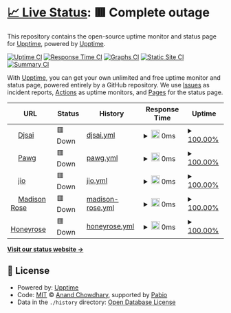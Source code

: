 # [📈 Live Status](https://demo.upptime.js.org): <!--live status--> **🟥 Complete outage**

This repository contains the open-source uptime monitor and status page for [Upptime](https://upptime.js.org), powered by [Upptime](https://github.com/upptime/upptime).

[![Uptime CI](https://github.com/upptime/upptime/workflows/Uptime%20CI/badge.svg)](https://github.com/upptime/upptime/actions?query=workflow%3A%22Uptime+CI%22)
[![Response Time CI](https://github.com/upptime/upptime/workflows/Response%20Time%20CI/badge.svg)](https://github.com/upptime/upptime/actions?query=workflow%3A%22Response+Time+CI%22)
[![Graphs CI](https://github.com/upptime/upptime/workflows/Graphs%20CI/badge.svg)](https://github.com/upptime/upptime/actions?query=workflow%3A%22Graphs+CI%22)
[![Static Site CI](https://github.com/upptime/upptime/workflows/Static%20Site%20CI/badge.svg)](https://github.com/upptime/upptime/actions?query=workflow%3A%22Static+Site+CI%22)
[![Summary CI](https://github.com/upptime/upptime/workflows/Summary%20CI/badge.svg)](https://github.com/upptime/upptime/actions?query=workflow%3A%22Summary+CI%22)

With [Upptime](https://upptime.js.org), you can get your own unlimited and free uptime monitor and status page, powered entirely by a GitHub repository. We use [Issues](https://github.com/upptime/upptime/issues) as incident reports, [Actions](https://github.com/upptime/upptime/actions) as uptime monitors, and [Pages](https://demo.upptime.js.org) for the status page.

<!--start: status pages-->
<!-- This summary is generated by Upptime (https://github.com/upptime/upptime) -->
<!-- Do not edit this manually, your changes will be overwritten -->
<!-- prettier-ignore -->
| URL | Status | History | Response Time | Uptime |
| --- | ------ | ------- | ------------- | ------ |
| <img alt="" src="https://icons.duckduckgo.com/ip3/www.djsai9999.com.ico" height="13"> [Djsai](https://www.djsai9999.com) | 🟥 Down | [djsai.yml](https://github.com/djsaikrishna/upptime/commits/HEAD/history/djsai.yml) | <details><summary><img alt="Response time graph" src="./graphs/djsai/response-time-week.png" height="20"> 0ms</summary><br><a href="https://demo.upptime.js.org/history/djsai"><img alt="Response time 0" src="https://img.shields.io/endpoint?url=https%3A%2F%2Fraw.githubusercontent.com%2Fdjsaikrishna%2Fupptime%2FHEAD%2Fapi%2Fdjsai%2Fresponse-time.json"></a><br><a href="https://demo.upptime.js.org/history/djsai"><img alt="24-hour response time 0" src="https://img.shields.io/endpoint?url=https%3A%2F%2Fraw.githubusercontent.com%2Fdjsaikrishna%2Fupptime%2FHEAD%2Fapi%2Fdjsai%2Fresponse-time-day.json"></a><br><a href="https://demo.upptime.js.org/history/djsai"><img alt="7-day response time 0" src="https://img.shields.io/endpoint?url=https%3A%2F%2Fraw.githubusercontent.com%2Fdjsaikrishna%2Fupptime%2FHEAD%2Fapi%2Fdjsai%2Fresponse-time-week.json"></a><br><a href="https://demo.upptime.js.org/history/djsai"><img alt="30-day response time 0" src="https://img.shields.io/endpoint?url=https%3A%2F%2Fraw.githubusercontent.com%2Fdjsaikrishna%2Fupptime%2FHEAD%2Fapi%2Fdjsai%2Fresponse-time-month.json"></a><br><a href="https://demo.upptime.js.org/history/djsai"><img alt="1-year response time 0" src="https://img.shields.io/endpoint?url=https%3A%2F%2Fraw.githubusercontent.com%2Fdjsaikrishna%2Fupptime%2FHEAD%2Fapi%2Fdjsai%2Fresponse-time-year.json"></a></details> | <details><summary><a href="https://demo.upptime.js.org/history/djsai">100.00%</a></summary><a href="https://demo.upptime.js.org/history/djsai"><img alt="All-time uptime 100.00%" src="https://img.shields.io/endpoint?url=https%3A%2F%2Fraw.githubusercontent.com%2Fdjsaikrishna%2Fupptime%2FHEAD%2Fapi%2Fdjsai%2Fuptime.json"></a><br><a href="https://demo.upptime.js.org/history/djsai"><img alt="24-hour uptime 100.00%" src="https://img.shields.io/endpoint?url=https%3A%2F%2Fraw.githubusercontent.com%2Fdjsaikrishna%2Fupptime%2FHEAD%2Fapi%2Fdjsai%2Fuptime-day.json"></a><br><a href="https://demo.upptime.js.org/history/djsai"><img alt="7-day uptime 100.00%" src="https://img.shields.io/endpoint?url=https%3A%2F%2Fraw.githubusercontent.com%2Fdjsaikrishna%2Fupptime%2FHEAD%2Fapi%2Fdjsai%2Fuptime-week.json"></a><br><a href="https://demo.upptime.js.org/history/djsai"><img alt="30-day uptime 100.00%" src="https://img.shields.io/endpoint?url=https%3A%2F%2Fraw.githubusercontent.com%2Fdjsaikrishna%2Fupptime%2FHEAD%2Fapi%2Fdjsai%2Fuptime-month.json"></a><br><a href="https://demo.upptime.js.org/history/djsai"><img alt="1-year uptime 100.00%" src="https://img.shields.io/endpoint?url=https%3A%2F%2Fraw.githubusercontent.com%2Fdjsaikrishna%2Fupptime%2FHEAD%2Fapi%2Fdjsai%2Fuptime-year.json"></a></details>
| <img alt="" src="https://icons.duckduckgo.com/ip3/www.pawg.pro.ico" height="13"> [Pawg](https://www.pawg.pro) | 🟥 Down | [pawg.yml](https://github.com/djsaikrishna/upptime/commits/HEAD/history/pawg.yml) | <details><summary><img alt="Response time graph" src="./graphs/pawg/response-time-week.png" height="20"> 0ms</summary><br><a href="https://demo.upptime.js.org/history/pawg"><img alt="Response time 0" src="https://img.shields.io/endpoint?url=https%3A%2F%2Fraw.githubusercontent.com%2Fdjsaikrishna%2Fupptime%2FHEAD%2Fapi%2Fpawg%2Fresponse-time.json"></a><br><a href="https://demo.upptime.js.org/history/pawg"><img alt="24-hour response time 0" src="https://img.shields.io/endpoint?url=https%3A%2F%2Fraw.githubusercontent.com%2Fdjsaikrishna%2Fupptime%2FHEAD%2Fapi%2Fpawg%2Fresponse-time-day.json"></a><br><a href="https://demo.upptime.js.org/history/pawg"><img alt="7-day response time 0" src="https://img.shields.io/endpoint?url=https%3A%2F%2Fraw.githubusercontent.com%2Fdjsaikrishna%2Fupptime%2FHEAD%2Fapi%2Fpawg%2Fresponse-time-week.json"></a><br><a href="https://demo.upptime.js.org/history/pawg"><img alt="30-day response time 0" src="https://img.shields.io/endpoint?url=https%3A%2F%2Fraw.githubusercontent.com%2Fdjsaikrishna%2Fupptime%2FHEAD%2Fapi%2Fpawg%2Fresponse-time-month.json"></a><br><a href="https://demo.upptime.js.org/history/pawg"><img alt="1-year response time 0" src="https://img.shields.io/endpoint?url=https%3A%2F%2Fraw.githubusercontent.com%2Fdjsaikrishna%2Fupptime%2FHEAD%2Fapi%2Fpawg%2Fresponse-time-year.json"></a></details> | <details><summary><a href="https://demo.upptime.js.org/history/pawg">100.00%</a></summary><a href="https://demo.upptime.js.org/history/pawg"><img alt="All-time uptime 100.00%" src="https://img.shields.io/endpoint?url=https%3A%2F%2Fraw.githubusercontent.com%2Fdjsaikrishna%2Fupptime%2FHEAD%2Fapi%2Fpawg%2Fuptime.json"></a><br><a href="https://demo.upptime.js.org/history/pawg"><img alt="24-hour uptime 100.00%" src="https://img.shields.io/endpoint?url=https%3A%2F%2Fraw.githubusercontent.com%2Fdjsaikrishna%2Fupptime%2FHEAD%2Fapi%2Fpawg%2Fuptime-day.json"></a><br><a href="https://demo.upptime.js.org/history/pawg"><img alt="7-day uptime 100.00%" src="https://img.shields.io/endpoint?url=https%3A%2F%2Fraw.githubusercontent.com%2Fdjsaikrishna%2Fupptime%2FHEAD%2Fapi%2Fpawg%2Fuptime-week.json"></a><br><a href="https://demo.upptime.js.org/history/pawg"><img alt="30-day uptime 100.00%" src="https://img.shields.io/endpoint?url=https%3A%2F%2Fraw.githubusercontent.com%2Fdjsaikrishna%2Fupptime%2FHEAD%2Fapi%2Fpawg%2Fuptime-month.json"></a><br><a href="https://demo.upptime.js.org/history/pawg"><img alt="1-year uptime 100.00%" src="https://img.shields.io/endpoint?url=https%3A%2F%2Fraw.githubusercontent.com%2Fdjsaikrishna%2Fupptime%2FHEAD%2Fapi%2Fpawg%2Fuptime-year.json"></a></details>
| <img alt="" src="https://icons.duckduckgo.com/ip3/www.jio.onl.ico" height="13"> [jio](https://www.jio.onl) | 🟥 Down | [jio.yml](https://github.com/djsaikrishna/upptime/commits/HEAD/history/jio.yml) | <details><summary><img alt="Response time graph" src="./graphs/jio/response-time-week.png" height="20"> 0ms</summary><br><a href="https://demo.upptime.js.org/history/jio"><img alt="Response time 0" src="https://img.shields.io/endpoint?url=https%3A%2F%2Fraw.githubusercontent.com%2Fdjsaikrishna%2Fupptime%2FHEAD%2Fapi%2Fjio%2Fresponse-time.json"></a><br><a href="https://demo.upptime.js.org/history/jio"><img alt="24-hour response time 0" src="https://img.shields.io/endpoint?url=https%3A%2F%2Fraw.githubusercontent.com%2Fdjsaikrishna%2Fupptime%2FHEAD%2Fapi%2Fjio%2Fresponse-time-day.json"></a><br><a href="https://demo.upptime.js.org/history/jio"><img alt="7-day response time 0" src="https://img.shields.io/endpoint?url=https%3A%2F%2Fraw.githubusercontent.com%2Fdjsaikrishna%2Fupptime%2FHEAD%2Fapi%2Fjio%2Fresponse-time-week.json"></a><br><a href="https://demo.upptime.js.org/history/jio"><img alt="30-day response time 0" src="https://img.shields.io/endpoint?url=https%3A%2F%2Fraw.githubusercontent.com%2Fdjsaikrishna%2Fupptime%2FHEAD%2Fapi%2Fjio%2Fresponse-time-month.json"></a><br><a href="https://demo.upptime.js.org/history/jio"><img alt="1-year response time 0" src="https://img.shields.io/endpoint?url=https%3A%2F%2Fraw.githubusercontent.com%2Fdjsaikrishna%2Fupptime%2FHEAD%2Fapi%2Fjio%2Fresponse-time-year.json"></a></details> | <details><summary><a href="https://demo.upptime.js.org/history/jio">100.00%</a></summary><a href="https://demo.upptime.js.org/history/jio"><img alt="All-time uptime 100.00%" src="https://img.shields.io/endpoint?url=https%3A%2F%2Fraw.githubusercontent.com%2Fdjsaikrishna%2Fupptime%2FHEAD%2Fapi%2Fjio%2Fuptime.json"></a><br><a href="https://demo.upptime.js.org/history/jio"><img alt="24-hour uptime 100.00%" src="https://img.shields.io/endpoint?url=https%3A%2F%2Fraw.githubusercontent.com%2Fdjsaikrishna%2Fupptime%2FHEAD%2Fapi%2Fjio%2Fuptime-day.json"></a><br><a href="https://demo.upptime.js.org/history/jio"><img alt="7-day uptime 100.00%" src="https://img.shields.io/endpoint?url=https%3A%2F%2Fraw.githubusercontent.com%2Fdjsaikrishna%2Fupptime%2FHEAD%2Fapi%2Fjio%2Fuptime-week.json"></a><br><a href="https://demo.upptime.js.org/history/jio"><img alt="30-day uptime 100.00%" src="https://img.shields.io/endpoint?url=https%3A%2F%2Fraw.githubusercontent.com%2Fdjsaikrishna%2Fupptime%2FHEAD%2Fapi%2Fjio%2Fuptime-month.json"></a><br><a href="https://demo.upptime.js.org/history/jio"><img alt="1-year uptime 100.00%" src="https://img.shields.io/endpoint?url=https%3A%2F%2Fraw.githubusercontent.com%2Fdjsaikrishna%2Fupptime%2FHEAD%2Fapi%2Fjio%2Fuptime-year.json"></a></details>
| <img alt="" src="https://icons.duckduckgo.com/ip3/wwww.madisonrose.org.ico" height="13"> [Madison Rose](https://wwww.madisonrose.org) | 🟥 Down | [madison-rose.yml](https://github.com/djsaikrishna/upptime/commits/HEAD/history/madison-rose.yml) | <details><summary><img alt="Response time graph" src="./graphs/madison-rose/response-time-week.png" height="20"> 0ms</summary><br><a href="https://demo.upptime.js.org/history/madison-rose"><img alt="Response time 0" src="https://img.shields.io/endpoint?url=https%3A%2F%2Fraw.githubusercontent.com%2Fdjsaikrishna%2Fupptime%2FHEAD%2Fapi%2Fmadison-rose%2Fresponse-time.json"></a><br><a href="https://demo.upptime.js.org/history/madison-rose"><img alt="24-hour response time 0" src="https://img.shields.io/endpoint?url=https%3A%2F%2Fraw.githubusercontent.com%2Fdjsaikrishna%2Fupptime%2FHEAD%2Fapi%2Fmadison-rose%2Fresponse-time-day.json"></a><br><a href="https://demo.upptime.js.org/history/madison-rose"><img alt="7-day response time 0" src="https://img.shields.io/endpoint?url=https%3A%2F%2Fraw.githubusercontent.com%2Fdjsaikrishna%2Fupptime%2FHEAD%2Fapi%2Fmadison-rose%2Fresponse-time-week.json"></a><br><a href="https://demo.upptime.js.org/history/madison-rose"><img alt="30-day response time 0" src="https://img.shields.io/endpoint?url=https%3A%2F%2Fraw.githubusercontent.com%2Fdjsaikrishna%2Fupptime%2FHEAD%2Fapi%2Fmadison-rose%2Fresponse-time-month.json"></a><br><a href="https://demo.upptime.js.org/history/madison-rose"><img alt="1-year response time 0" src="https://img.shields.io/endpoint?url=https%3A%2F%2Fraw.githubusercontent.com%2Fdjsaikrishna%2Fupptime%2FHEAD%2Fapi%2Fmadison-rose%2Fresponse-time-year.json"></a></details> | <details><summary><a href="https://demo.upptime.js.org/history/madison-rose">100.00%</a></summary><a href="https://demo.upptime.js.org/history/madison-rose"><img alt="All-time uptime 100.00%" src="https://img.shields.io/endpoint?url=https%3A%2F%2Fraw.githubusercontent.com%2Fdjsaikrishna%2Fupptime%2FHEAD%2Fapi%2Fmadison-rose%2Fuptime.json"></a><br><a href="https://demo.upptime.js.org/history/madison-rose"><img alt="24-hour uptime 100.00%" src="https://img.shields.io/endpoint?url=https%3A%2F%2Fraw.githubusercontent.com%2Fdjsaikrishna%2Fupptime%2FHEAD%2Fapi%2Fmadison-rose%2Fuptime-day.json"></a><br><a href="https://demo.upptime.js.org/history/madison-rose"><img alt="7-day uptime 100.00%" src="https://img.shields.io/endpoint?url=https%3A%2F%2Fraw.githubusercontent.com%2Fdjsaikrishna%2Fupptime%2FHEAD%2Fapi%2Fmadison-rose%2Fuptime-week.json"></a><br><a href="https://demo.upptime.js.org/history/madison-rose"><img alt="30-day uptime 100.00%" src="https://img.shields.io/endpoint?url=https%3A%2F%2Fraw.githubusercontent.com%2Fdjsaikrishna%2Fupptime%2FHEAD%2Fapi%2Fmadison-rose%2Fuptime-month.json"></a><br><a href="https://demo.upptime.js.org/history/madison-rose"><img alt="1-year uptime 100.00%" src="https://img.shields.io/endpoint?url=https%3A%2F%2Fraw.githubusercontent.com%2Fdjsaikrishna%2Fupptime%2FHEAD%2Fapi%2Fmadison-rose%2Fuptime-year.json"></a></details>
| <img alt="" src="https://icons.duckduckgo.com/ip3/www.honeyrose.shop.ico" height="13"> [Honeyrose](https://www.honeyrose.shop) | 🟥 Down | [honeyrose.yml](https://github.com/djsaikrishna/upptime/commits/HEAD/history/honeyrose.yml) | <details><summary><img alt="Response time graph" src="./graphs/honeyrose/response-time-week.png" height="20"> 0ms</summary><br><a href="https://demo.upptime.js.org/history/honeyrose"><img alt="Response time 0" src="https://img.shields.io/endpoint?url=https%3A%2F%2Fraw.githubusercontent.com%2Fdjsaikrishna%2Fupptime%2FHEAD%2Fapi%2Fhoneyrose%2Fresponse-time.json"></a><br><a href="https://demo.upptime.js.org/history/honeyrose"><img alt="24-hour response time 0" src="https://img.shields.io/endpoint?url=https%3A%2F%2Fraw.githubusercontent.com%2Fdjsaikrishna%2Fupptime%2FHEAD%2Fapi%2Fhoneyrose%2Fresponse-time-day.json"></a><br><a href="https://demo.upptime.js.org/history/honeyrose"><img alt="7-day response time 0" src="https://img.shields.io/endpoint?url=https%3A%2F%2Fraw.githubusercontent.com%2Fdjsaikrishna%2Fupptime%2FHEAD%2Fapi%2Fhoneyrose%2Fresponse-time-week.json"></a><br><a href="https://demo.upptime.js.org/history/honeyrose"><img alt="30-day response time 0" src="https://img.shields.io/endpoint?url=https%3A%2F%2Fraw.githubusercontent.com%2Fdjsaikrishna%2Fupptime%2FHEAD%2Fapi%2Fhoneyrose%2Fresponse-time-month.json"></a><br><a href="https://demo.upptime.js.org/history/honeyrose"><img alt="1-year response time 0" src="https://img.shields.io/endpoint?url=https%3A%2F%2Fraw.githubusercontent.com%2Fdjsaikrishna%2Fupptime%2FHEAD%2Fapi%2Fhoneyrose%2Fresponse-time-year.json"></a></details> | <details><summary><a href="https://demo.upptime.js.org/history/honeyrose">100.00%</a></summary><a href="https://demo.upptime.js.org/history/honeyrose"><img alt="All-time uptime 100.00%" src="https://img.shields.io/endpoint?url=https%3A%2F%2Fraw.githubusercontent.com%2Fdjsaikrishna%2Fupptime%2FHEAD%2Fapi%2Fhoneyrose%2Fuptime.json"></a><br><a href="https://demo.upptime.js.org/history/honeyrose"><img alt="24-hour uptime 100.00%" src="https://img.shields.io/endpoint?url=https%3A%2F%2Fraw.githubusercontent.com%2Fdjsaikrishna%2Fupptime%2FHEAD%2Fapi%2Fhoneyrose%2Fuptime-day.json"></a><br><a href="https://demo.upptime.js.org/history/honeyrose"><img alt="7-day uptime 100.00%" src="https://img.shields.io/endpoint?url=https%3A%2F%2Fraw.githubusercontent.com%2Fdjsaikrishna%2Fupptime%2FHEAD%2Fapi%2Fhoneyrose%2Fuptime-week.json"></a><br><a href="https://demo.upptime.js.org/history/honeyrose"><img alt="30-day uptime 100.00%" src="https://img.shields.io/endpoint?url=https%3A%2F%2Fraw.githubusercontent.com%2Fdjsaikrishna%2Fupptime%2FHEAD%2Fapi%2Fhoneyrose%2Fuptime-month.json"></a><br><a href="https://demo.upptime.js.org/history/honeyrose"><img alt="1-year uptime 100.00%" src="https://img.shields.io/endpoint?url=https%3A%2F%2Fraw.githubusercontent.com%2Fdjsaikrishna%2Fupptime%2FHEAD%2Fapi%2Fhoneyrose%2Fuptime-year.json"></a></details>

<!--end: status pages-->

[**Visit our status website →**](https://demo.upptime.js.org)

## 📄 License

- Powered by: [Upptime](https://github.com/upptime/upptime)
- Code: [MIT](./LICENSE) © [Anand Chowdhary](https://anandchowdhary.com), supported by [Pabio](https://pabio.com)
- Data in the `./history` directory: [Open Database License](https://opendatacommons.org/licenses/odbl/1-0/)
